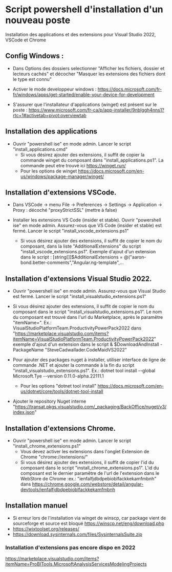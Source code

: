 # Script powershell d'installation d'un nouveau poste
Installation des applications et des extensions pour Visual Studio 2022, VSCode et Chrome

## Config Windows : 
- Dans Options des dossiers selectionner "Afficher les fichiers, dossier et lecteurs cachés" et décocher "Masquer les extensions des fichiers dont le type est connu"
- Activer le mode developpeur windows : https://docs.microsoft.com/fr-fr/windows/apps/get-started/enable-your-device-for-development

- S'assurer que l'installateur d'applications (winget) est présent sur le poste : https://www.microsoft.com/fr-ca/p/app-installer/9nblggh4nns1?rtc=1#activetab=pivot:overviewtab

## Installation des applications 
- Ouvrir "powershell ise" en mode admin. Lancer le script  "install_applications.cmd"
	- Si vous désirez ajouter des extensions, il suffit de copier la commande winget du composant dans "install_applications.ps1". La commande peut etre trouvé ici https://winget.run/
	- Pour les options de winget https://docs.microsoft.com/en-us/windows/package-manager/winget/

## Installation d'extensions VSCode. 
- Dans VSCode -> menu File -> Preferences -> Settings -> Application -> Proxy : décoché "proxyStrictSSL" (mettre à false)
	
- Installer les extensions VS Code (insider et stable). Ouvrir "powershell ise" en mode admin. Assurez-vous que VS Code (insider et stable) est fermé. Lancer le script "install_vscode_extensions.ps1"
	- Si vous désirez ajouter des extensions, il suffit de copier le nom du composant, dans la liste "AdditionalExtensions" du script "install_vscode_extensions.ps1". 
	  Exemple d'ajout d'un extension dans le script : [string[]]$AdditionalExtensions = @("aaron-bond.better-comments","Angular.ng-template",...

## Installation d'extensions Visual Studio 2022. 
- Ouvrir "powershell ise" en mode admin. Assurez-vous que Visual Studio est fermé. Lancer le script "install_visualstudio_extensions.ps1"
- Si vous désirez ajouter des extensions, il suffit de copier le nom du composant dans le script "install_visualstudio_extensions.ps1". Le nom du composant est trouvé dans l'url du Marketplace, après le paramêtre "itemName=". Ex.: VisualStudioPlatformTeam.ProductivityPowerPack2022 dans "https://marketplace.visualstudio.com/items?itemName=VisualStudioPlatformTeam.ProductivityPowerPack2022" 
	 exemple d'ajout d'un extension dans le script & $DownloadAndInstall -PackageName "SteveCadwallader.CodeMaidVS2022"
	
- Pour ajouter des packages nuget à installer, utiliser interface de ligne de commande .NET et ajouter la commande à la fin du script "install_visualstudio_extensions.ps1". Ex.: dotnet tool install --global Microsoft.Tye --version 0.11.0-alpha.22111.1
	- Pour les options "dotnet tool install" https://docs.microsoft.com/en-us/dotnet/core/tools/dotnet-tool-install

- Ajouter le repository Nuget interne "https://transat.pkgs.visualstudio.com/_packaging/BackOffice/nuget/v3/index.json"

## Installation d'extensions Chrome. 
- Ouvrir "powershell ise" en mode admin. Lancer le script "install_chrome_extensions.ps1"
	- Vous devez activer les extensions dans l'onglet Extension de Chrome "chrome://extensions/"
	- Si vous désirez ajouter des extensions, il suffit de copier l'id du composant dans le script "install_chrome_extensions.ps1". L'id du composant est le dernier paramêtre de l'url de l'extension dans le WebStore de Chrome :ex.: "ienfalfjdbdpebioblfackkekamfmbnh" dans https://chrome.google.com/webstore/detail/angular-devtools/ienfalfjdbdpebioblfackkekamfmbnh

## Installation manuel
- Si erreur lors de l'installation via winget de winscp, car package vient de sourceforge et source est bloqué https://winscp.net/eng/download.php
- https://wixtoolset.org/releases/
- https://download.sysinternals.com/files/SysinternalsSuite.zip
	
### Installation d'extensions  pas encore dispo en 2022
https://marketplace.visualstudio.com/items?itemName=ProBITools.MicrosoftAnalysisServicesModelingProjects
